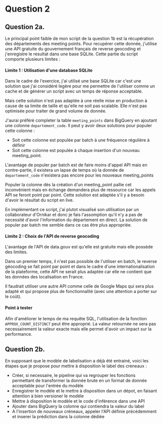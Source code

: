 # Question 2
## Question 2a.

Le principal point faible de mon script de la question 1b est la récupération des départements des meeting points. Pour recupérer cette donnée,
j'utilise une API gratuite du gouvernement français de reverse geocoding et j'enregistre le resultat dans une base SQLite. Cette partie du 
script comporte plusieurs limites :
#### Limite 1 : Utilisation d'une database SQLite
Dans le cadre de l'exercice, j'ai utilisé une base SQLite car c'est une solution que j'ai considéré legère pour me permettre
de l'utiliser comme un cache et de générer un script avec un temps de réponse acceptable. 

Mais cette solution n'est pas adaptée à une réelle mise en production
à cause de sa limite de taille et qu'elle ne soit pas scalable. Elle n'est pas optimisée pour traiter de grand volume de donnée.

J'aurai préféré completer la table ``meeting_points`` dans BigQuery en ajoutant une colonne
``departement_code``. Il peut y avoir deux solutions pour populer cette colonne :
- Soit cette colonne est populée par batch à une fréquence régulière à définir
- Soit cette colonne est populée à chaque insertion d'un nouveau meeting_point.

L'avantage de populer par batch est de faire moins d'appel API mais en contre-partie, il existera un lapse de temps où la donnée de
``departement_code`` n'existera pas encore pour les nouveaux meeting_points

Populer la colonne dès la création d'un meeting_point pallie cet inconvénient mais en échange demandera plus de ressource car 
les appels API se feront point par point. Cette solution est adaptée s'il y a besoin d'avoir le résultat du script en live. 

En implémentant ce script, j'ai plutot visualisé son utilisation par un collaborateur d'Ornikar et donc je fais l'assomption qu'il n'y
a pas de necessité d'avoir l'information du département en direct. La solution de populer par batch me semble dans ce cas être plus appropriée.

#### Limite 2 : Choix de l'API de reverse geocoding 
L'avantage de l'API de data.gouv est qu'elle est gratuite mais elle possède des limites.

Dans un premier temps, il n'est pas possible de l'utiliser en batch, le reverse géocoding se fait point par point
et dans le cadre d'une internationalisation de la plateforme, cette API ne serait plus adaptée car elle ne contient que les
données des localisation en France. 

Il faudrait utiliser une autre API comme celle de Google Maps qui sera plus adapté et qui propose plus de fonctionnalité
(avec une attention a porter sur le coût).


#### Point à tester
Afin d'améliorer le temps de ma requête SQL, l'utilisation de la fonction `APPROX_COUNT_DISTINCT` peut être approprié. La
valeur retournée ne sera pas necessairement la valeur exacte mais elle permet d'avoir un impact sur la performance.


## Question 2b.

En supposant que le modèle de labelisation a déjà été entrainé, voici les étapes que je propose 
pour mettre à disposition le label des creneaux : 
- Créer, si necessaire, le pipeline qui va regrouper les fonctions permettant de transformer la donnée brute en un format 
de donnée acceptable pour l'entrée du modèle
- Enregistrer le modèle et le mettre à disposition dans un dépot, en faisant attention à bien versioner le modèle
- Mettre à disposition le modèle et le code d'inférence dans une API
- Ajouter dans BigQuery la colonne qui contiendra la valeur du label 
- A l'insertion de nouveaux créneaux, appeler l'API définie précédemment et inserer la prédiction dans la colonne dédiée